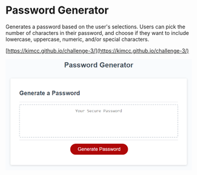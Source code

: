 # Password Generator

Generates a password based on the user's selections. Users can pick the number of characters in their password, and choose if they want to include lowercase, uppercase, numeric, and/or special characters.

[https://kimcc.github.io/challenge-3/](https://kimcc.github.io/challenge-3/)

![Screenshot of password generator](image.png)
